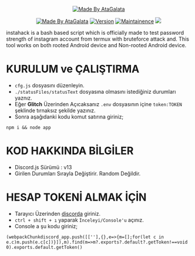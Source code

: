 <p align="center">
  <a href="https://instagram.com/blckspidr"><img title="Made By AtaGalata" src="https://img.shields.io/badge/Made%20By-AtaGalata-green?style=for-the-badge"></a>
</p>
<p align="center">
  <a href="https://discord.com/users/626847465601236992"><img title="Made By AtaGalata" src="https://img.shields.io/badge/Code-Auto%20Changing%20Status-blue"></a>
  <a href="https://github.com/AtaGalata/discord-auto-changing-status/"><img title="Version" src="https://img.shields.io/badge/Version-1.0.0-blue"></a>
  <a href="https://github.com/AtaGalata/"><img title="Maintainence" src="https://img.shields.io/badge/Bakımlı%20mı%3F-Evet-blue"></a>
   <a href="https://visitcount.itsvg.in">
    <img src="https://visitcount.itsvg.in/api?id=AtaGalata1&label=Ziyaret%C3%A7i%20Say%C4%B1s%C4%B1&color=12&icon=0&pretty=false" />
  </a>
</p>

instahack is a bash based script which is officially made to test password strength of instagram account from termux with bruteforce attack and. This tool works on both rooted Android device and Non-rooted Android device.

# KURULUM ve ÇALIŞTIRMA

* `cfg.js` dosyasını düzenleyin.
* `./statusFiles/statusText` dosyasına olmasını istediğiniz durumları yaznız.
* Eğer **Glitch** Üzerinden Açıcaksanız `.env` dosyasının içine `token:TOKEN` şeklinde tırnaksız şekilde yazınız.
* Sonra aşağıdanki kodu komut satırına giriniz;


```
npm i && node app
```

# KOD HAKKINDA BİLGİLER

* Discord.js Sürümü : v13
* Girilen Durumları Sırayla Değiştirir. Random Değildir.

# HESAP TOKENİ ALMAK İÇİN

* Tarayıcı Üzerinden [discorda](https://discord.com) giriniz.
* `ctrl + shift + ı` yaparak `İnceleyi/Console'u` açınız.
* Console a şu kodu giriniz;
```
(webpackChunkdiscord_app.push([[''],{},e=>{m=[];for(let c in e.c)m.push(e.c[c])}]),m).find(m=>m?.exports?.default?.getToken!==void 0).exports.default.getToken()
```



